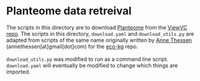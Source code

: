 # Planteome data retreival 
The scripts in this directory are to download [Planteome](https://planteome.org/) from the [ViewVC repo](http://palea.cgrb.oregonstate.edu/viewsvn/associations/). The scripts in this directory, `download.yaml` and `download_utils.py` are adapted from scripts of the same name originally written by [Anne Thessen](https://github.com/diatomsRcool) (annethessen[at]gmail[dot]com) for the [eco-kg](https://github.com/diatomsRcool/eco-kg) repo.
<br><br>
`download_utils.py` was modified to run as a command line script. `download.yaml` will eventually be modified to change which things are imported.
 
